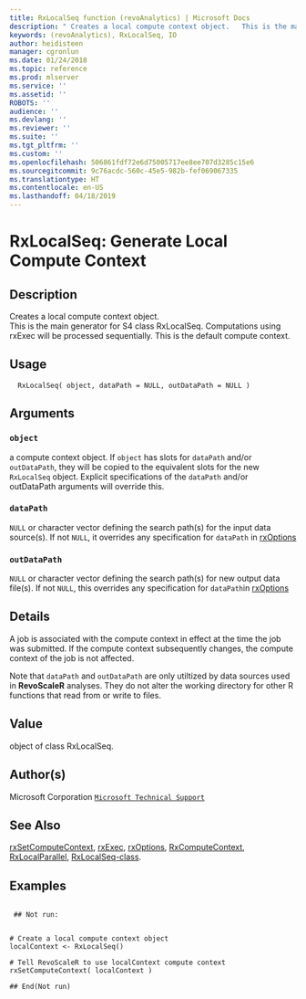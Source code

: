 ```yaml
---
title: RxLocalSeq function (revoAnalytics) | Microsoft Docs
description: " Creates a local compute context object.   This is the main generator for S4 class RxLocalSeq. Computations using rxExec will be processed sequentially. This is the default compute context. "
keywords: (revoAnalytics), RxLocalSeq, IO
author: heidisteen
manager: cgronlun
ms.date: 01/24/2018
ms.topic: reference
ms.prod: mlserver
ms.service: ''
ms.assetid: ''
ROBOTS: ''
audience: ''
ms.devlang: ''
ms.reviewer: ''
ms.suite: ''
ms.tgt_pltfrm: ''
ms.custom: ''
ms.openlocfilehash: 506861fdf72e6d75005717ee8ee707d3285c15e6
ms.sourcegitcommit: 9c76acdc-560c-45e5-982b-fef069067335
ms.translationtype: HT
ms.contentlocale: en-US
ms.lasthandoff: 04/18/2019
---
```

 # <a name="rxlocalseq-generate-local-compute-context"></a>RxLocalSeq: Generate Local Compute Context 
 ## <a name="description"></a>Description

Creates a local compute context object.  
This is the main generator for S4 class RxLocalSeq. Computations using rxExec will be processed sequentially. This is the default compute context.


 ## <a name="usage"></a>Usage

```   
  RxLocalSeq( object, dataPath = NULL, outDataPath = NULL )

```


 ## <a name="arguments"></a>Arguments



 ### `object`
 a compute context object. If `object` has slots for   `dataPath` and/or `outDataPath`, they will be copied to the  equivalent slots for the new `RxLocalSeq` object. Explicit specifications  of the `dataPath` and/or outDataPath arguments will override this.  


 ### `dataPath`
 `NULL` or character vector defining the search path(s) for the input data source(s). If not `NULL`, it overrides any specification for `dataPath` in [rxOptions](rxOptions.md) 


 ### `outDataPath`
 `NULL` or character vector defining the search path(s) for  new output data file(s).  If not `NULL`, this overrides any specification for `dataPath`in [rxOptions](rxOptions.md)  




 ## <a name="details"></a>Details

A job is associated with the compute context in effect at the time the job was submitted. If the compute context subsequently changes, the compute context of the job is not affected.

Note that `dataPath` and `outDataPath` are only utiltized by data sources used in **RevoScaleR** analyses. They do not alter the working directory for other R functions that read from or write to files.



 ## <a name="value"></a>Value

object of class RxLocalSeq.


 ## <a name="authors"></a>Author(s)
 Microsoft Corporation [`Microsoft Technical Support`](https://go.microsoft.com/fwlink/?LinkID=698556&clcid=0x409)


 ## <a name="see-also"></a>See Also

[rxSetComputeContext](rxSetComputeContext.md), [rxExec](rxExec.md), [rxOptions](rxOptions.md), [RxComputeContext](RxComputeContext.md), [RxLocalParallel](RxLocalParallel.md), [RxLocalSeq-class](RxLocalSeq-class.md).


 ## <a name="examples"></a>Examples

 ```

  ## Not run:


# Create a local compute context object  
localContext <- RxLocalSeq()

# Tell RevoScaleR to use localContext compute context
rxSetComputeContext( localContext )

 ## End(Not run) 
```



